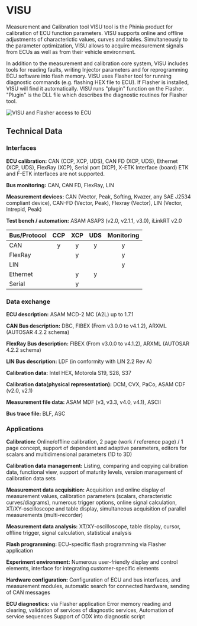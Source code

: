 # VISU
Measurement and Calibration tool
VISU tool is the Phinia product for calibration of ECU function parameters. VISU supports online and offline adjustments of characterictic values, curves and tables. Simultaneously to the parameter optimization, VISU allows to acquire measurement signals from ECUs as well as from their vehicle environment.

In addition to the measurement and calibration core system, VISU includes tools for reading faults, writing Injector parameters and for reprogramming ECU software into flash memory. VISU uses Flasher tool for running diagnostic commands (e.g. flashing HEX file to ECU). If Flasher is installed, VISU will find it automatically. VISU runs "plugin" function on the Flasher. "Plugin" is the DLL file which describes the diagnostic routines for Flasher tool.

<img alt="VISU and Flasher access to ECU" src="https://github.com/user-attachments/assets/5599bc26-3429-4a4f-b6eb-034ca28bd894">

## Technical Data

### Interfaces
**ECU calibration:** CAN (CCP, XCP, UDS), CAN FD (XCP, UDS), Ethernet (XCP, UDS), FlexRay (XCP), Serial port (XCP), X-ETK Interface (board)
ETK and F-ETK interfaces are not supported.

**Bus monitoring:** CAN, CAN FD, FlexRay, LIN

**Measurement devices:** CAN (Vector, Peak, Softing, Kvazer, any SAE J2534 compliant device), CAN-FD (Vector, Peak), Flexray (Vector), LIN (Vector, Intrepid, Peak)

**Test bench / automation:** ASAM ASAP3 (v2.0, v2.1.1, v3.0), iLinkRT v2.0

| Bus/Protocol  | CCP  | XCP | UDS | Monitoring |
| :------------ |:---------------:| :-----:| :-----:| :-----:|
| CAN      | y | y | y | y |
| FlexRay  |   | y |   | y |
| LIN      |   |   |   | y |
| Ethernet |   | y | y |   |
| Serial   |   | y |   |   |

### Data exchange
**ECU description:** ASAM MCD-2 MC (A2L) up to 1.7.1

**CAN Bus description:** DBC, FIBEX (From v3.0.0 to v4.1.2), ARXML (AUTOSAR 4.2.2 schema)

**FlexRay Bus description:** FIBEX (From v3.0.0 to v4.1.2), ARXML (AUTOSAR 4.2.2 schema)

**LIN Bus description:** LDF (in conformity with LIN 2.2 Rev A)

**Calibration data:** Intel HEX, Motorola S19, S28, S37

**Calibration data(physical representation):** DCM, CVX, PaCo, ASAM CDF (v2.0, v2.1)

**Measurement file data:** ASAM MDF (v3, v3.3, v4.0, v4.1), ASCII

**Bus trace file:** BLF, ASC

### Applications
**Calibration:** Online/offline calibration, 2 page (work / reference page) / 1 page concept, support of dependent and adaptive parameters, editors for scalars and multidimensional parameters (1D to 3D)

**Calibration data management:** Listing, comparing and copying calibration data, functional view, support of maturity levels, version management of calibration data sets

**Measurement data acquisition:** Acquisition and online display of measurement values, calibration parameters (scalars, characteristic curves/diagrams), numerous trigger options, online signal calculation, XT/XY-oscilloscope and table display, simultaneous acquisition of parallel measurements (multi-recorder)

**Measurement data analysis:** XT/XY-oscilloscope, table display, cursor, offline trigger, signal calculation, statistical analysis

**Flash programming:** ECU-specific flash programming via Flasher application

**Experiment environment:** Numerous user-friendly display and control elements, interface for integrating customer-specific elements

**Hardware configuration:** Configuration of ECU and bus interfaces, and measurement modules, automatic search for connected hardware, sending of CAN messages

**ECU diagnostics:** via Flasher application Error memory reading and clearing, validation of services of diagnostic services, Automation of service sequences Support of ODX into diagnostic script
